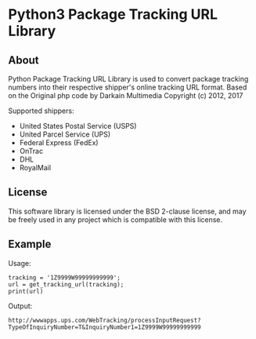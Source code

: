 # Python3 Package Tracking URL Library

## About
Python Package Tracking URL Library is used to convert package tracking numbers
into their respective shipper's online tracking URL format. Based on the Original php code
by Darkain Multimedia Copyright (c) 2012, 2017

Supported shippers:
* United States Postal Service (USPS)
* United Parcel Service (UPS)
* Federal Express (FedEx)
* OnTrac
* DHL
* RoyalMail

## License
This software library is licensed under the BSD 2-clause license, and may be
freely used in any project which is compatible with this license.

## Example
Usage:
```python3
tracking = '1Z9999W99999999999';
url = get_tracking_url(tracking);
print(url)
```

Output:
```
http://wwwapps.ups.com/WebTracking/processInputRequest?TypeOfInquiryNumber=T&InquiryNumber1=1Z9999W99999999999
```

